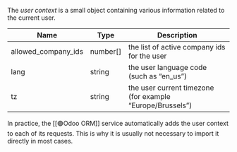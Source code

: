 The _user context_ is a small object containing various information related to the current user.

| Name                | Type     | Description                                               |
|---------------------|----------|-----------------------------------------------------------|
| allowed_company_ids | number[] | the list of active company ids for the user               |
| lang                | string   | the user language code (such as “en_us”)                  |
| tz                  | string   | the user current timezone (for example “Europe/Brussels”) |

In practice, the [[🟣Odoo ORM]] service automatically adds the user context to each of its requests. This is why it is usually not necessary to import it directly in most cases.